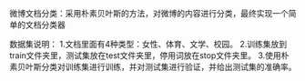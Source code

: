 微博文档分类：采用朴素贝叶斯的方法，对微博的内容进行分类，最终实现一个简单的文档分类器

数据集说明：
1.文档里面有4种类型：女性、体育、文学、校园。
2.训练集放到train文件夹里，测试集放在test文件夹里，停用词放在stop文件夹里。
3.使用朴素贝叶斯分类对训练集进行训练，并对测试集进行验证，并给出测试集的准确率。
